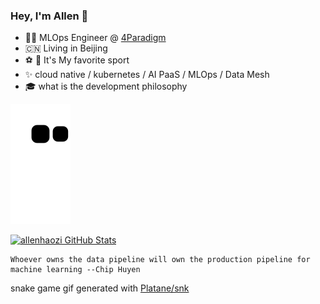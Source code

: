 ### Hey, I'm Allen 👋


- :technologist:  MLOps Engineer @ [4Paradigm](https://www.4paradigm.com)
- :cn:  Living in Beijing
- :soccer: :ski:  It's My favorite sport
- :sparkles:  cloud native / kubernetes / AI PaaS / MLOps / Data Mesh
- :mortar_board: what is the development philosophy


![github contribution grid snake animation](https://raw.githubusercontent.com/allenhaozi/allenhaozi/output/github-contribution-grid-snake.svg)


[![allenhaozi GitHub Stats](https://github-readme-stats.vercel.app/api?username=allenhaozi&show_icons=true&theme=tokyonight)](https://github.com/allenhaozi)

```
Whoever owns the data pipeline will own the production pipeline for machine learning --Chip Huyen
```


snake game gif generated with [Platane/snk](https://github.com/Platane/snk)

